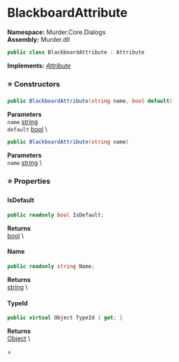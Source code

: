# BlackboardAttribute

**Namespace:** Murder.Core.Dialogs \
**Assembly:** Murder.dll

```csharp
public class BlackboardAttribute : Attribute
```

**Implements:** _[Attribute](https://learn.microsoft.com/en-us/dotnet/api/System.Attribute?view=net-7.0)_

### ⭐ Constructors
```csharp
public BlackboardAttribute(string name, bool default)
```

**Parameters** \
`name` [string](https://learn.microsoft.com/en-us/dotnet/api/System.String?view=net-7.0) \
`default` [bool](https://learn.microsoft.com/en-us/dotnet/api/System.Boolean?view=net-7.0) \

```csharp
public BlackboardAttribute(string name)
```

**Parameters** \
`name` [string](https://learn.microsoft.com/en-us/dotnet/api/System.String?view=net-7.0) \

### ⭐ Properties
#### IsDefault
```csharp
public readonly bool IsDefault;
```

**Returns** \
[bool](https://learn.microsoft.com/en-us/dotnet/api/System.Boolean?view=net-7.0) \
#### Name
```csharp
public readonly string Name;
```

**Returns** \
[string](https://learn.microsoft.com/en-us/dotnet/api/System.String?view=net-7.0) \
#### TypeId
```csharp
public virtual Object TypeId { get; }
```

**Returns** \
[Object](https://learn.microsoft.com/en-us/dotnet/api/System.Object?view=net-7.0) \


⚡